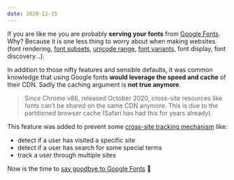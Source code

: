 ```yaml
---
date: 2020-12-15
---
```


If you are like me you are probably **serving your fonts** from [Google Fonts](https://fonts.google.com/).
Why? Because it is one less thing to worry about when making websites (font rendering, [font subsets](https://developers.google.com/fonts/docs/getting_started#specifying_script_subsets), [unicode range](https://caniuse.com/font-unicode-range), [font variants](https://developers.google.com/fonts/docs/css2), font display, font discovery...).

In addition to those nifty features and sensible defaults, it was common knowledge that using Google fonts **would leverage the speed and cache** of their CDN. Sadly the caching argument is **not true anymore**.

> Since Chrome v86, released October 2020, cross-site resources like fonts can’t be shared on the same CDN anymore. This is due to the partitioned browser cache (Safari has had this for years already).

This feature was added to prevent some [cross-site tracking mechanism](https://developers.google.com/web/updates/2020/10/http-cache-partitioning) like:

* detect if a user has visited a specific site
* detect if a user has search for some special terms
* track a user through multiple sites

Now is the time to [say goodbye to Google Fonts](https://wicki.io/posts/2020-11-goodbye-google-fonts/) 👋
